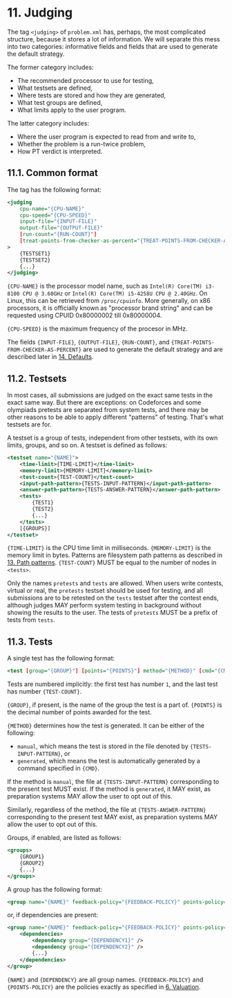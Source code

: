 # 11. Judging

The tag `<judging>` of `problem.xml` has, perhaps, the most complicated structure, because it stores a lot of information. We will separate this mess into two categories: informative fields and fields that are used to generate the default strategy.

The former category includes:

- The recommended processor to use for testing,
- What testsets are defined,
- Where tests are stored and how they are generated,
- What test groups are defined,
- What limits apply to the user program.

The latter category includes:

- Where the user program is expected to read from and write to,
- Whether the problem is a run-twice problem,
- How PT verdict is interpreted.


## 11.1. Common format

The tag has the following format:

```xml
<judging
    cpu-name="{CPU-NAME}"
    cpu-speed="{CPU-SPEED}"
    input-file="{INPUT-FILE}"
    output-file="{OUTPUT-FILE}"
    [run-count="{RUN-COUNT}"]
    [treat-points-from-checker-as-percent="{TREAT-POINTS-FROM-CHECKER-AS-PERCENT}"]
>
    {TESTSET1}
    {TESTSET2}
    {...}
</judging>
```

`{CPU-NAME}` is the processor model name, such as `Intel(R) Core(TM) i3-8100 CPU @ 3.60GHz` or `Intel(R) Core(TM) i5-4258U CPU @ 2.40GHz`. On Linux, this can be retrieved from `/proc/cpuinfo`. More generally, on x86 processors, it is officially known as "processor brand string" and can be requested using CPUID 0x80000002 till 0x80000004.

`{CPU-SPEED}` is the maximum frequency of the procesor in MHz.

The fields `{INPUT-FILE}`, `{OUTPUT-FILE}`, `{RUN-COUNT}`, and `{TREAT-POINTS-FROM-CHECKER-AS-PERCENT}` are used to generate the default strategy and are described later in [14. Defaults](14-defaults.md).


## 11.2. Testsets

In most cases, all submissions are judged on the exact same tests in the exact same way. But there are exceptions: on Codeforces and some olympiads pretests are separated from system tests, and there may be other reasons to be able to apply different "patterns" of testing. That's what testsets are for.

A testset is a group of tests, independent from other testsets, with its own limits, groups, and so on. A testset is defined as follows:

```xml
<testset name="{NAME}">
    <time-limit>{TIME-LIMIT}</time-limit>
    <memory-limit>{MEMORY-LIMIT}</memory-limit>
    <test-count>{TEST-COUNT}</test-count>
    <input-path-pattern>{TESTS-INPUT-PATTERN}</input-path-pattern>
    <answer-path-pattern>{TESTS-ANSWER-PATTERN}</answer-path-pattern>
    <tests>
        {TEST1}
        {TEST2}
        {...}
    </tests>
    [{GROUPS}]
</testset>
```

`{TIME-LIMIT}` is the CPU time limit in milliseconds. `{MEMORY-LIMIT}` is the memory limit in bytes. Patterns are filesystem path patterns as described in [13. Path patterns](13-path-patterns.md). `{TEST-COUNT}` MUST be equal to the number of nodes in `<tests>`.

Only the names `pretests` and `tests` are allowed. When users write contests, virtual or real, the `pretests` testset should be used for testing, and all submissions are to be retested on the `tests` testset after the contest ends, although judges MAY perform system testing in background without showing the results to the user. The tests of `pretests` MUST be a prefix of tests from `tests`.


## 11.3. Tests

A single test has the following format:

```xml
<test [group="{GROUP}"] [points="{POINTS}"] method="{METHOD}" [cmd="{CMD}"] />
```

Tests are numbered implicitly: the first test has number `1`, and the last test has number `{TEST-COUNT}`.

`{GROUP}`, if present, is the name of the group the test is a part of. `{POINTS}` is the decimal number of points awarded for the test.

`{METHOD}` determines how the test is generated. It can be either of the following:

- `manual`, which means the test is stored in the file denoted by `{TESTS-INPUT-PATTERN}`, or
- `generated`, which means the test is automatically generated by a command specified in `{CMD}`.

If the method is `manual`, the file at `{TESTS-INPUT-PATTERN}` corresponding to the present test MUST exist. If the method is `generated`, it MAY exist, as preparation systems MAY allow the user to opt out of this.

Similarly, regardless of the method, the file at `{TESTS-ANSWER-PATTERN}` corresponding to the present test MAY exist, as preparation systems MAY allow the user to opt out of this.

Groups, if enabled, are listed as follows:

```xml
<groups>
    {GROUP1}
    {GROUP2}
    {...}
</groups>
```

A group has the following format:

```xml
<group name="{NAME}" feedback-policy="{FEEDBACK-POLICY}" points-policy="{POINTS-POLICY}" />
```

or, if dependencies are present:

```xml
<group name="{NAME}" feedback-policy="{FEEDBACK-POLICY}" points-policy="{POINTS-POLICY}">
    <dependencies>
        <dependency group="{DEPENDENCY1}" />
        <dependency group="{DEPENDENCY2}" />
        {...}
    </dependencies>
</group>
```

`{NAME}` and `{DEPENDENCY}` are all group names. `{FEEDBACK-POLICY}` and `{POINTS-POLICY}` are the policies exactly as specified in [6. Valuation](06-valuation.md).
